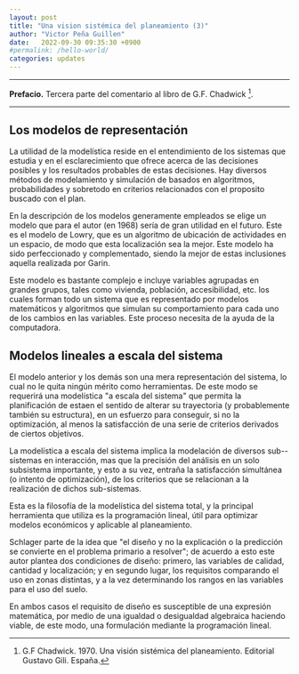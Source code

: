 ```yaml
---
layout: post
title: "Una vision sistémica del planeamiento (3)"
author: "Victor Peña Guillen"
date:   2022-09-30 09:35:30 +0900
#permalink: /hello-world/
categories: updates
---
```


---

**Prefacio.**
Tercera parte del comentario al libro de G.F. Chadwick [^1].

---

## Los modelos de representación

La utilidad de la modelística reside en el entendimiento de los sistemas que estudia y en el esclarecimiento que ofrece acerca de las decisiones posibles y los resultados probables de estas decisiones.
Hay diversos métodos de modelamiento y simulación de basados en algoritmos, probabilidades y sobretodo en criterios relacionados con el proposito buscado con el plan.

En la descripción de los modelos generamente empleados se elige un modelo que para el autor (en 1968) sería de gran utilidad en el futuro.
Este es el modelo de Lowry, que es un algoritmo de ubicación de actividades en un espacio, de modo que esta localización sea la mejor.
Este modelo ha sido perfeccionado y complementado, siendo la mejor de estas inclusiones aquella realizada por Garin.

Este modelo es bastante complejo e incluye variables agrupadas en grandes grupos, tales como vivienda, población, accesibilidad, etc. los cuales forman todo un sistema que es representado por modelos matemáticos y algoritmos que simulan su comportamiento para cada uno de los cambios en las variables.
Este proceso necesita de la ayuda de la computadora.

## Modelos lineales a escala del sistema

El modelo anterior y los demás son una mera representación del sistema, lo cual no le quita ningún mérito como herramientas.
De este modo se requerirá una modelística "a escala del sistema" que permita la planificación de estaen el sentido de alterar su trayectoria (y probablemente también su estructura), en un esfuerzo para conseguir, si no la optimización, al menos la satisfacción de una serie de criterios derivados de ciertos objetivos.

La modelística a escala del sistema implica la modelación de diversos sub--sistemas en interacción, mas que la precisión del análisis en un solo subsistema importante, y esto a su vez, entraña la satisfacción simultánea (o intento de optimización), de los criterios que se relacionan a la realización de dichos sub-sistemas.

Esta es la filosofía de la modelística del sistema total, y la principal herramienta que utiliza es la programación lineal, útil para optimizar modelos económicos y aplicable al planeamiento.

Schlager parte de la idea que "el diseño y no la explicación o la predicción se convierte en el problema primario a resolver"; de acuerdo a esto este autor plantea dos condiciones de diseño: primero, las variables de calidad, cantidad y localización; y en segundo lugar, los requisitos comparando el uso en zonas distintas, y a la vez determinando los rangos en las variables para el uso del suelo.

En ambos casos el requisito de diseño es susceptible de una expresión matemática, por medio de una igualdad o desigualdad algebraica haciendo viable, de este modo, una formulación mediante la programación lineal.

[^1]: G.F Chadwick. 1970. Una visión sistémica del planeamiento. Editorial Gustavo Gili. España.
